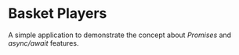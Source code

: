 # Basket Players
A simple application to demonstrate the concept about *Promises* and *async/await* features.